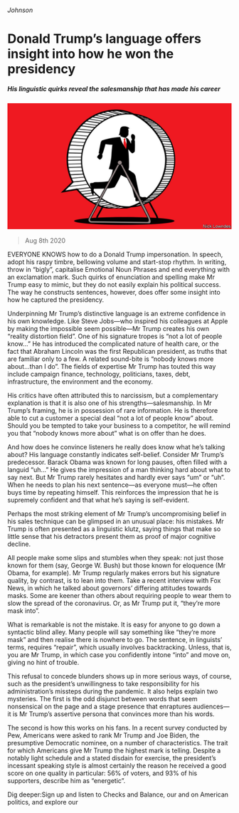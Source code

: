 ###### Johnson

# Donald Trump’s language offers insight into how he won the presidency 

##### His linguistic quirks reveal the salesmanship that has made his career 

![image](images/20200808_BKD001_0.jpg) 

> Aug 8th 2020 

EVERYONE KNOWS how to do a Donald Trump impersonation. In speech, adopt his raspy timbre, bellowing volume and start-stop rhythm. In writing, throw in “bigly”, capitalise Emotional Noun Phrases and end everything with an exclamation mark. Such quirks of enunciation and spelling make Mr Trump easy to mimic, but they do not easily explain his political success. The way he constructs sentences, however, does offer some insight into how he captured the presidency.

Underpinning Mr Trump’s distinctive language is an extreme confidence in his own knowledge. Like Steve Jobs—who inspired his colleagues at Apple by making the impossible seem possible—Mr Trump creates his own “reality distortion field”. One of his signature tropes is “not a lot of people know…” He has introduced the complicated nature of health care, or the fact that Abraham Lincoln was the first Republican president, as truths that are familiar only to a few. A related sound-bite is “nobody knows more about...than I do”. The fields of expertise Mr Trump has touted this way include campaign finance, technology, politicians, taxes, debt, infrastructure, the environment and the economy.


His critics have often attributed this to narcissism, but a complementary explanation is that it is also one of his strengths—salesmanship. In Mr Trump’s framing, he is in possession of rare information. He is therefore able to cut a customer a special deal “not a lot of people know” about. Should you be tempted to take your business to a competitor, he will remind you that “nobody knows more about” what is on offer than he does.

And how does he convince listeners he really does know what he’s talking about? His language constantly indicates self-belief. Consider Mr Trump’s predecessor. Barack Obama was known for long pauses, often filled with a languid “uh…” He gives the impression of a man thinking hard about what to say next. But Mr Trump rarely hesitates and hardly ever says “um” or “uh”. When he needs to plan his next sentence—as everyone must—he often buys time by repeating himself. This reinforces the impression that he is supremely confident and that what he’s saying is self-evident.

Perhaps the most striking element of Mr Trump’s uncompromising belief in his sales technique can be glimpsed in an unusual place: his mistakes. Mr Trump is often presented as a linguistic klutz, saying things that make so little sense that his detractors present them as proof of major cognitive decline.

All people make some slips and stumbles when they speak: not just those known for them (say, George W. Bush) but those known for eloquence (Mr Obama, for example). Mr Trump regularly makes errors but his signature quality, by contrast, is to lean into them. Take a recent interview with Fox News, in which he talked about governors’ differing attitudes towards masks. Some are keener than others about requiring people to wear them to slow the spread of the coronavirus. Or, as Mr Trump put it, “they’re more mask into”.

What is remarkable is not the mistake. It is easy for anyone to go down a syntactic blind alley. Many people will say something like “they’re more mask” and then realise there is nowhere to go. The sentence, in linguists’ terms, requires “repair”, which usually involves backtracking. Unless, that is, you are Mr Trump, in which case you confidently intone “into” and move on, giving no hint of trouble.

This refusal to concede blunders shows up in more serious ways, of course, such as the president’s unwillingness to take responsibility for his administration’s missteps during the pandemic. It also helps explain two mysteries. The first is the odd disjunct between words that seem nonsensical on the page and a stage presence that enraptures audiences—it is Mr Trump’s assertive persona that convinces more than his words.

The second is how this works on his fans. In a recent survey conducted by Pew, Americans were asked to rank Mr Trump and Joe Biden, the presumptive Democratic nominee, on a number of characteristics. The trait for which Americans give Mr Trump the highest mark is telling. Despite a notably light schedule and a stated disdain for exercise, the president’s incessant speaking style is almost certainly the reason he received a good score on one quality in particular: 56% of voters, and 93% of his supporters, describe him as “energetic”.

Dig deeper:Sign up and listen to Checks and Balance, our  and  on American politics, and explore our 

